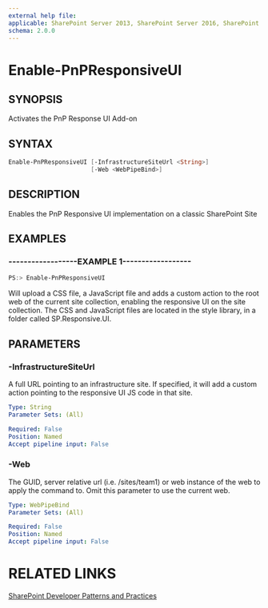 ```yaml
---
external help file:
applicable: SharePoint Server 2013, SharePoint Server 2016, SharePoint Online
schema: 2.0.0
---
```

# Enable-PnPResponsiveUI

## SYNOPSIS
Activates the PnP Response UI Add-on

## SYNTAX 

```powershell
Enable-PnPResponsiveUI [-InfrastructureSiteUrl <String>]
                       [-Web <WebPipeBind>]
```

## DESCRIPTION
Enables the PnP Responsive UI implementation on a classic SharePoint Site

## EXAMPLES

### ------------------EXAMPLE 1------------------
```powershell
PS:> Enable-PnPResponsiveUI
```

Will upload a CSS file, a JavaScript file and adds a custom action to the root web of the current site collection, enabling the responsive UI on the site collection. The CSS and JavaScript files are located in the style library, in a folder called SP.Responsive.UI.

## PARAMETERS

### -InfrastructureSiteUrl
A full URL pointing to an infrastructure site. If specified, it will add a custom action pointing to the responsive UI JS code in that site.

```yaml
Type: String
Parameter Sets: (All)

Required: False
Position: Named
Accept pipeline input: False
```

### -Web
The GUID, server relative url (i.e. /sites/team1) or web instance of the web to apply the command to. Omit this parameter to use the current web.

```yaml
Type: WebPipeBind
Parameter Sets: (All)

Required: False
Position: Named
Accept pipeline input: False
```

# RELATED LINKS

[SharePoint Developer Patterns and Practices](http://aka.ms/sppnp)
